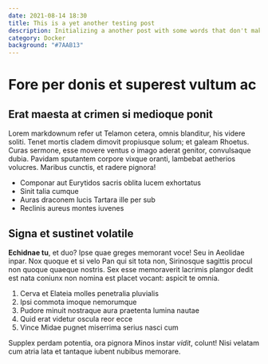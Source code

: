 ```yaml
---
date: 2021-08-14 18:30
title: This is a yet another testing post
description: Initializing a another post with some words that don't make much sense
category: Docker
background: "#7AAB13"
---
```


# Fore per donis et superest vultum ac

## Erat maesta at crimen si medioque ponit

Lorem markdownum refer ut Telamon cetera, omnis blanditur, his videre soliti.
Tenet mortis cladem dimovit propiusque solum; et galeam Rhoetus. Curas sermone,
esse movere ventus o imago aderat genitor, convulsaque dubia. Pavidam sputantem
corpore vixque oranti, lambebat aetherios volucres. Maribus cunctis, et radere
pignora!

- Componar aut Eurytidos sacris oblita lucem exhortatus
- Sinit talia cumque
- Auras draconem lucis Tartara ille per sub
- Reclinis aureus montes iuvenes

## Signa et sustinet volatile

**Echidnae tu**, et duo? Ipse quae greges memorant voce! Seu in Aeolidae inpar.
Nox quoque et si velo Pan qui sit tota non, Sirinosque sagittis procul non
quoque quaeque nostris. Sex esse memoraverit lacrimis plangor dedit est nata
coniunx non nomina est placet vocant: aspicit te omnia.

1. Cerva et Elateia molles penetralia pluvialis
2. Ipsi commota imoque nemorumque
3. Pudore minuit nostraque aura praetenta lumina nautae
4. Quid erat videtur oscula reor ecce
5. Vince Midae pugnet miserrima serius nasci cum

Supplex perdam potentia, ora pignora Minos instar *vidit*, colunt! Nisi velatam
cum atria lata et tantaque iubent nubibus memorare.
